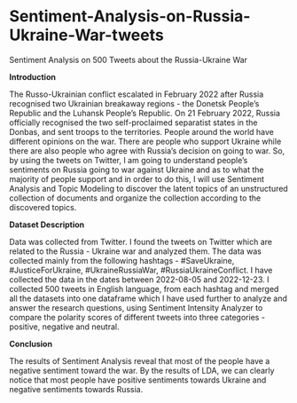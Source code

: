 # Sentiment-Analysis-on-Russia-Ukraine-War-tweets
Sentiment Analysis on 500 Tweets about the Russia-Ukraine War

**Introduction**

The Russo-Ukrainian conflict escalated in February 2022 after Russia recognised two Ukrainian breakaway regions - the Donetsk People’s Republic and the Luhansk People’s Republic. On 21 February 2022, Russia officially recognised the two self-proclaimed separatist states in the Donbas, and sent troops to the territories. 
People around the world have different opinions on the war. There are people who support Ukraine while there are also people who agree with Russia’s decision on going to war. So, by using the tweets on Twitter, I am going to understand people’s sentiments on Russia going to war against Ukraine and as to what the majority of people support and in order to do this, I will use Sentiment Analysis and Topic Modeling to discover the latent topics of an unstructured collection of documents and organize the collection according to the discovered topics.

**Dataset Description**

Data was collected from Twitter. I found the tweets on Twitter which are related to the Russia - Ukraine war and analyzed them. The data was collected mainly from the following hashtags - #SaveUkraine, #JusticeForUkraine, #UkraineRussiaWar, #RussiaUkraineConflict.  I have collected the data in the dates between 2022-08-05 and 2022-12-23. I collected 500 tweets in English language, from each hashtag and merged all the datasets into one dataframe which I have used further to analyze and answer the research questions, using Sentiment Intensity Analyzer to compare the polarity scores of different tweets into three categories - positive, negative and neutral.

**Conclusion**

The results of Sentiment Analysis reveal that most of the people have a negative sentiment toward the war.  By the results of LDA, we can clearly notice that most people have positive sentiments towards Ukraine and negative sentiments towards Russia.


